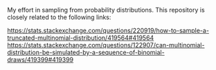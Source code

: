 My effort in sampling from probability distributions. This repository is closely related to the following links:

https://stats.stackexchange.com/questions/220919/how-to-sample-a-truncated-multinomial-distribution/419564#419564
https://stats.stackexchange.com/questions/122907/can-multinomial-distribution-be-simulated-by-a-sequence-of-binomial-draws/419399#419399
